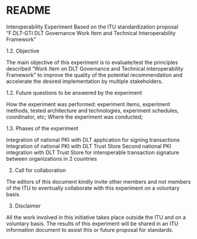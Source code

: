 # README

Interoperability Experiment Based on the ITU standardization proposal “F.DLT-GTI DLT Governance Work Item and Technical Interoperability Framework” 

 1.2. Objective

The main objective of this experiment is to evaluate/test the principles described “Work Item on DLT Governance and Technical interoperability Framework” to improve the quality of the potential recommendation and accelerate the desired implementation by multiple stakeholders.

 1.2. Future questions to be answered by the experiment

How the experiment was performed: experiment items, experiment methods, tested architecture and technologies, experiment schedules, coordinator, etc; 
Where the experiment was conducted; 

 1.3. Phases of the experiment

Integration of national PKI with DLT application for signing transactions
Integration of national PKI with DLT Trust Store
Second national PKI integration with DLT Trust Store for interoperable transaction signature between organizations in 2 countries

2. Call for collaboration

The editors of this document kindly invite other members and not members of the ITU to eventually collaborate with this experiment on a voluntary basis.

3. Disclaimer

All the work involved in this initiative takes place outside the ITU and on a voluntary basis. The results of this experiment will be shared in an ITU information document to assist this or future proposal for standards.
